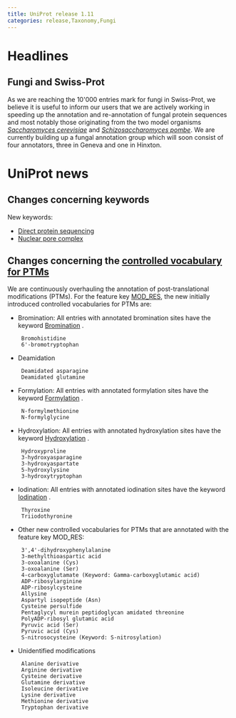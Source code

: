 ```yaml
---
title: UniProt release 1.11
categories: release,Taxonomy,Fungi
---
```


# Headlines

## Fungi and Swiss-Prot

As we are reaching the 10'000 entries mark for fungi in Swiss-Prot, we believe it is useful to inform our users that we are actively working in speeding up the annotation and re-annotation of fungal protein sequences and most notably those originating from the two model organisms [*Saccharomyces cerevisiae*](http://www.uniprot.org/taxonomy/4932) and [*Schizosaccharomyces pombe*](http://www.uniprot.org/taxonomy/4896). We are currently building up a fungal annotation group which will soon consist of four annotators, three in Geneva and one in Hinxton.

# UniProt news

## Changes concerning keywords

New keywords:

-   [Direct protein sequencing](http://www.uniprot.org/keywords/KW-0903)
-   [Nuclear pore complex](http://www.uniprot.org/keywords/KW-0906)

  

## Changes concerning the [controlled vocabulary for PTMs](https://ftp.uniprot.org/pub/databases/uniprot/current_release/knowledgebase/complete/docs/ptmlist)

We are continuously overhauling the annotation of post-translational modifications (PTMs). For the feature key [MOD\_RES](http://www.uniprot.org/manual/mod_res), the new initially introduced controlled vocabularies for PTMs are:

-   Bromination: All entries with annotated bromination sites have the keyword [Bromination](http://www.uniprot.org/keywords/KW-0102) .

         Bromohistidine
         6'-bromotryptophan

-   Deamidation

         Deamidated asparagine
         Deamidated glutamine

-   Formylation: All entries with annotated formylation sites have the keyword [Formylation](http://www.uniprot.org/keywords/KW-0291) .

         N-formylmethionine
         N-formylglycine

-   Hydroxylation: All entries with annotated hydroxylation sites have the keyword [Hydroxylation](http://www.uniprot.org/keywords/KW-0379) .

         Hydroxyproline
         3-hydroxyasparagine
         3-hydroxyaspartate
         5-hydroxylysine
         3-hydroxytryptophan

-   Iodination: All entries with annotated iodination sites have the keyword [Iodination](http://www.uniprot.org/keywords/KW-0405) .

         Thyroxine
         Triiodothyronine

-   Other new controlled vocabularies for PTMs that are annotated with the feature key MOD\_RES:

         3',4'-dihydroxyphenylalanine
         3-methylthioaspartic acid
         3-oxoalanine (Cys)
         3-oxoalanine (Ser)
         4-carboxyglutamate (Keyword: Gamma-carboxyglutamic acid)
         ADP-ribosylarginine
         ADP-ribosylcysteine
         Allysine
         Aspartyl isopeptide (Asn)
         Cysteine persulfide
         Pentaglycyl murein peptidoglycan amidated threonine
         PolyADP-ribosyl glutamic acid
         Pyruvic acid (Ser)
         Pyruvic acid (Cys)
         S-nitrosocysteine (Keyword: S-nitrosylation)

-   Unidentified modifications

         Alanine derivative
         Arginine derivative
         Cysteine derivative
         Glutamine derivative
         Isoleucine derivative
         Lysine derivative
         Methionine derivative
         Tryptophan derivative
